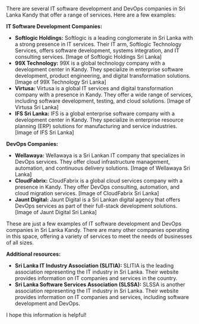 There are several IT software development and DevOps companies in Sri Lanka Kandy that offer a range of services. Here are a few examples:

**IT Software Development Companies:**

* **Softlogic Holdings:** Softlogic is a leading conglomerate in Sri Lanka with a strong presence in IT services. Their IT arm, Softlogic Technology Services, offers software development, systems integration, and IT consulting services.
[Image of Softlogic Holdings Sri Lanka]
* **99X Technology:** 99X is a global technology company with a development center in Kandy. They specialize in enterprise software development, product engineering, and digital transformation solutions.
[Image of 99X Technology Sri Lanka]
* **Virtusa:** Virtusa is a global IT services and digital transformation company with a presence in Kandy. They offer a wide range of services, including software development, testing, and cloud solutions.
[Image of Virtusa Sri Lanka]
* **IFS Sri Lanka:** IFS is a global enterprise software company with a development center in Kandy. They specialize in enterprise resource planning (ERP) solutions for manufacturing and service industries.
[Image of IFS Sri Lanka]

**DevOps Companies:**

* **Wellawaya:** Wellawaya is a Sri Lankan IT company that specializes in DevOps services. They offer cloud infrastructure management, automation, and continuous delivery solutions.
[Image of Wellawaya Sri Lanka]
* **CloudFabrix:** CloudFabrix is a global cloud services company with a presence in Kandy. They offer DevOps consulting, automation, and cloud migration services.
[Image of CloudFabrix Sri Lanka]
* **Jaunt Digital:** Jaunt Digital is a Sri Lankan digital agency that offers DevOps services as part of their full-stack development solutions.
[Image of Jaunt Digital Sri Lanka]

These are just a few examples of IT software development and DevOps companies in Sri Lanka Kandy. There are many other companies operating in this space, offering a variety of services to meet the needs of businesses of all sizes.

**Additional resources:**

* **Sri Lanka IT Industry Association (SLITIA):** SLITIA is the leading association representing the IT industry in Sri Lanka. Their website provides information on IT companies and services in the country.
* **Sri Lanka Software Services Association (SLSSA):** SLSSA is another association representing the IT industry in Sri Lanka. Their website provides information on IT companies and services, including software development and DevOps.

I hope this information is helpful!
